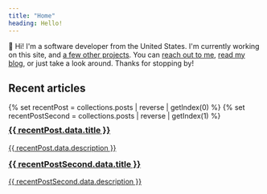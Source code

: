 ```yaml
---
title: "Home"
heading: Hello!
---
```


👋 Hi! I'm a software developer from the United States. I'm currently working on this site, and [a few other projects](/projects). You can [reach out to me](/contact), [read my blog](/posts/), or just take a look around. Thanks for stopping by!


## Recent articles

<div class="flex flex-col sm:flex-row my-10 justify-between gap-5">
{% set recentPost = collections.posts | reverse | getIndex(0) %}
{% set recentPostSecond = collections.posts | reverse | getIndex(1) %}
<a class="container flex-1 hover:border-green-600 text-bold no-underline" style="height: 50%;" href="{{ recentPost.url }}">
    <h3 style="margin-top: 0.6em;">{{ recentPost.data.title }}</h3>
    <p>{{ recentPost.data.description }}</p>
</a>
<a class="container flex-1 hover:border-green-600 text-bold no-underline" style="height: 50%;" href="{{ recentPostSecond.url }}">
    <h3 style="margin-top: 0.6em;">{{ recentPostSecond.data.title }}</h3>
    <p>{{ recentPostSecond.data.description }}</p>
</a>
</div>